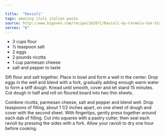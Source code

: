 ```yaml
---

title:  "Ravioli"
tags: amazing italy italian pasta
source: http://www.bigoven.com/recipe/162071/Ravioli-by-Carmela-Cee-Stanco
serves: "6"
---
```

* 3 cups flour
* ½ teaspoon salt
* 2 eggs
* 2 pounds ricotta
* 1 cup parmesan cheese
* salt and pepper to taste

Sift flour and salt together. Place in bowl and form a well in the center. Drop eggs in the well and blend with a fork, gradually adding enough warm water to form a stiff dough. Knead until smooth, cover and let stand 15 minutes. Cut dough in half and roll on floured board into two thin sheets.

Combine ricotta, parmesan cheese, salt and pepper and blend well. Drop teaspoons of filling, about 1 1/2 inches apart, on one sheet of dough and cover with the second sheet. With fingertips, gently press together around each dab of filling. Cut into squares with a pastry cutter, then seal each ravioli by pressing the sides with a fork. Allow your ravioli to dry one hour before cooking.
